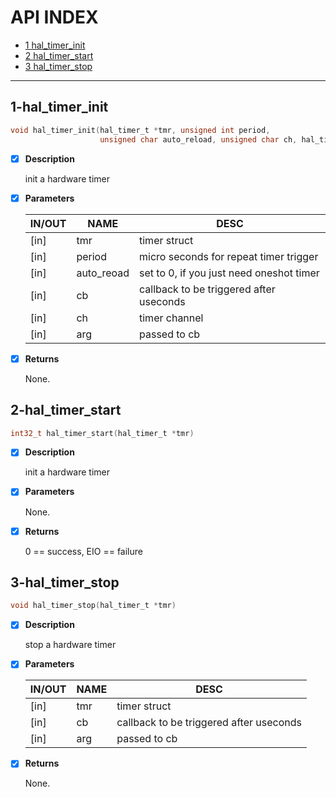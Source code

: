 # API INDEX

  * [1 hal_timer_init](#1-hal_timer_init)
  * [2 hal_timer_start](#2-hal_timer_start)
  * [3 hal_timer_stop](#3-hal_timer_stop)

------

## 1-hal_timer_init

```c
void hal_timer_init(hal_timer_t *tmr, unsigned int period,
                    unsigned char auto_reload, unsigned char ch, hal_timer_cb_t cb, void *arg)
```

- [x] **Description**

  init a hardware timer

- [x] **Parameters**

  | IN/OUT |  NAME  |  DESC  |
  |--------|--------|--------|
  | [in] | tmr |        timer struct   |
  | [in] | period |     micro seconds for repeat timer trigger   |
  | [in] | auto_reoad | set to 0, if you just need oneshot timer   |
  | [in] | cb |         callback to be triggered after useconds   |
  | [in] | ch |         timer channel   |
  | [in] | arg |        passed to cb |

- [x] **Returns**

  None.


## 2-hal_timer_start

```c
int32_t hal_timer_start(hal_timer_t *tmr)
```

- [x] **Description**

  init a hardware timer

- [x] **Parameters**

  None.

- [x] **Returns**

  0 == success, EIO == failure

## 3-hal_timer_stop

```c
void hal_timer_stop(hal_timer_t *tmr)
```

- [x] **Description**

  stop a hardware timer

- [x] **Parameters**

  | IN/OUT |  NAME  |  DESC  |
  |--------|--------|--------|
  | [in] | tmr | timer struct   |
  | [in] | cb |  callback to be triggered after useconds   |
  | [in] | arg | passed to cb |

- [x] **Returns**

  None.

